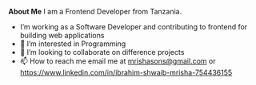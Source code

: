 **About Me**
 I am a Frontend Developer  from Tanzania.
- I’m working as a Software Developer and contributing to frontend for building web applications
- 👀 I’m interested in Programming
- 💞️ I’m looking to collaborate on difference projects
- 📫 How to reach me email me at mrishasons@gmail.com or https://www.linkedin.com/in/ibrahim-shwaib-mrisha-754436155
  

<!---
mrishason/mrishason is a ✨ special ✨ repository because its `README.md` (this file) appears on your GitHub profile.
You can click the Preview link to take a look at your changes.
--->

